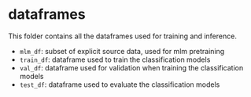 # dataframes

This folder contains all the dataframes used for training and inference.
* `mlm_df`: subset of explicit source data, used for mlm pretraining
* `train_df`: dataframe used to train the classification models
* `val_df`: dataframe used for validation when training the classification models
* `test_df`: dataframe used to evaluate the classification models